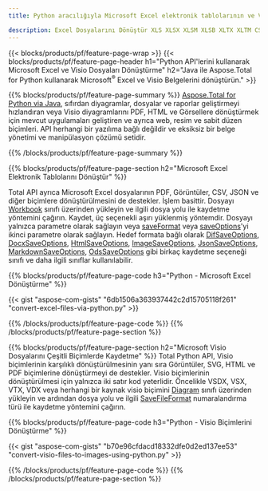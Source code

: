 ```yaml
---
title: Python aracılığıyla Microsoft Excel elektronik tablolarının ve Visio Formatlarının dönüştürülmesi 

description: Excel Dosyalarını Dönüştür XLS XLSX XLSM XLSB XLTX XLTM CSV ve daha fazlasının yanı sıra Visio Formatları VSDX VSX VTX VDX VSSX VSTX VSDM VSSM VSTM vb. Python kodunun sadece birkaç satırı.
---
```


{{< blocks/products/pf/feature-page-wrap >}}
{{< blocks/products/pf/feature-page-header h1="Python API'lerini kullanarak Microsoft Excel ve Visio Dosyaları Dönüştürme" h2="Java ile Aspose.Total for Python kullanarak Microsoft<sup>&reg;</sup> Excel ve Visio Belgelerini dönüştürün." >}}

{{% blocks/products/pf/feature-page-summary %}}
[Aspose.Total for Python via Java](https://products.aspose.com/total/python-java/), sıfırdan diyagramlar, dosyalar ve raporlar geliştirmeyi hızlandıran veya Visio diyagramlarını PDF, HTML ve Görsellere dönüştürmek için mevcut uygulamaları geliştiren ve ayrıca web, resim ve sabit düzen biçimleri. API herhangi bir yazılıma bağlı değildir ve eksiksiz bir belge yönetimi ve manipülasyon çözümü setidir.

{{% /blocks/products/pf/feature-page-summary  %}}

{{% blocks/products/pf/feature-page-section  h2="Microsoft Excel Elektronik Tablolarını Dönüştür" %}}

Total API ayrıca Microsoft Excel dosyalarının PDF, Görüntüler, CSV, JSON ve diğer biçimlere dönüştürülmesini de destekler. İşlem basittir. Dosyayı [Workbook](https://reference.aspose.com/cells/python-java/asposecells.api/Workbook) sınıfı üzerinden yükleyin ve ilgili dosya yolu ile kaydetme yöntemini çağırın. Kaydet, üç seçenekli aşırı yüklenmiş yöntemdir. Dosyayı yalnızca parametre olarak sağlayın veya [saveFormat](https://reference.aspose.com/cells/python-java/asposecells.api/SaveFormat) veya [saveOptions](https://reference.aspose.com/cells/python-java/asposecells.api/SaveOptions)'yi ikinci parametre olarak sağlayın. Hedef formata bağlı olarak [DifSaveOptions](https://reference.aspose.com/cells/python-java/asposecells.api/DifSaveOptions), [DocxSaveOptions](https://reference.aspose.com/cells/python-java/asposecells.api/DocxSaveOptions), [HtmlSaveOptions](https://reference.aspose.com/cells/python-java/asposecells.api/HtmlSaveOptions), [ImageSaveOptions](https://reference.aspose.com/cells/python-java/asposecells.api/ImageSaveOptions), [JsonSaveOptions](https://reference.aspose.com/cells/python-java/asposecells.api/JsonSaveOptions), [MarkdownSaveOptions](https://reference.aspose.com/cells/python-java/asposecells.api/MarkdownSaveOptions), [OdsSaveOptions](https://reference.aspose.com/cells/python-java/asposecells.api/OdsSaveOptions) gibi birkaç kaydetme seçeneği sınıfı ve daha ilgili sınıflar kullanılabilir.

{{% blocks/products/pf/feature-page-code h3="Python - Microsoft Excel Dönüştürme" %}}

{{< gist "aspose-com-gists" "6db1506a363937442c2d15705118f261" "convert-excel-files-via-python.py" >}}

{{% /blocks/products/pf/feature-page-code  %}}
{{% /blocks/products/pf/feature-page-section %}}

{{% blocks/products/pf/feature-page-section  h2="Microsoft Visio Dosyalarını Çeşitli Biçimlerde Kaydetme" %}}
Total Python API, Visio biçimlerinin karşılıklı dönüştürülmesinin yanı sıra Görüntüler, SVG, HTML ve PDF biçimlerine dönüştürmeyi de destekler. Visio biçimlerinin dönüştürülmesi için yalnızca iki satır kod yeterlidir. Öncelikle VSDX, VSX, VTX, VDX veya herhangi bir kaynak visio biçimini [Diagram](https://reference.aspose.com/diagram/python-java/asposediagram.api/Diagram) sınıfı üzerinden yükleyin ve ardından dosya yolu ve ilgili [SaveFileFormat](https://reference.aspose.com/diagram/python-java/asposediagram.api/SaveFileFormat) numaralandırma türü ile kaydetme yöntemini çağırın.  

{{% blocks/products/pf/feature-page-code h3="Python - Visio Biçimlerini Dönüştürme" %}}

{{< gist "aspose-com-gists" "b70e96cfdacd18332dfe0d2ed137ee53" "convert-visio-files-to-images-using-python.py" >}}

{{% /blocks/products/pf/feature-page-code  %}}
{{% /blocks/products/pf/feature-page-section %}}